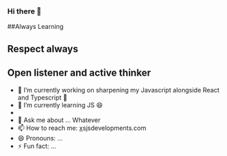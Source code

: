 ### Hi there 👋





##Always Learning 
## Respect always
## Open listener and active thinker








- 🔭 I’m currently working on sharpening my Javascript alongside React and Typescript 💬 
- 🌱 I’m currently learning JS 😄
-
- 💬 Ask me about ... Whatever 
- 📫 How to reach me: [x](y)sjsdevelopments.com
- 😄 Pronouns: ...
- ⚡ Fun fact: ...
